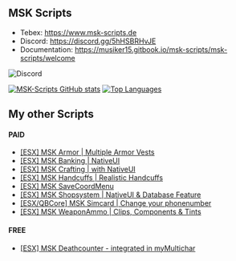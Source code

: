 ## MSK Scripts
* Tebex: https://www.msk-scripts.de
* Discord: https://discord.gg/5hHSBRHvJE
* Documentation: https://musiker15.gitbook.io/msk-scripts/msk-scripts/welcome

![Discord](https://img.shields.io/discord/900394679634370640?label=MSK%20Scripts&logo=discord&style=for-the-badge)

<a href="http://www.github.com/MSK-Scripts"><img src="https://github-readme-stats.vercel.app/api?username=MSK-Scripts&show_icons=true&hide=&count_private=true&title_color=0891b2&text_color=ffffff&icon_color=0891b2&bg_color=1c1917&hide_border=true&show_icons=true" alt="MSK-Scripts GitHub stats" /></a>
<a href="https://github.com/MSK-Scripts" align="left"><img src="https://github-readme-stats.vercel.app/api/top-langs/?username=MSK-Scripts&langs_count=10&title_color=0891b2&text_color=ffffff&icon_color=0891b2&bg_color=1c1917&hide_border=true&locale=en&custom_title=Top%20%Languages" alt="Top Languages" /></a>

## My other Scripts
#### PAID
* [[ESX] MSK Armor | Multiple Armor Vests](https://forum.cfx.re/t/release-esx-armor-script-usable-armor-vests-status-will-be-saved-in-database-and-restore-after-relog/4812243)
* [[ESX] MSK Banking | NativeUI](https://forum.cfx.re/t/esx-msk-bankingsystem-with-nativeui/4859560)
* [[ESX] MSK Crafting | with NativeUI](https://forum.cfx.re/t/esx-msk-crafting-with-nativeui/4898261)
* [[ESX] MSK Handcuffs | Realistic Handcuffs](https://forum.cfx.re/t/esx-msk-handcuffs-realistic-handcuffs/4885324)
* [[ESX] MSK SaveCoordMenu](https://forum.cfx.re/t/esx-msk-savecoordmenu/4898218)
* [[ESX] MSK Shopsystem | NativeUI & Database Feature](https://forum.cfx.re/t/release-esx-msk-shopsystem-nativeui-database-feature/4853593)
* [[ESX/QBCore] MSK Simcard | Change your phonenumber](https://forum.cfx.re/t/release-esx-qbcore-usable-simcard/4847008)
* [[ESX] MSK WeaponAmmo | Clips, Components & Tints](https://forum.cfx.re/t/release-esx-weapon-ammunition-with-clips-components-tints/4793783)
#### FREE
* [[ESX] MSK Deathcounter - integrated in myMultichar](https://forum.cfx.re/t/release-esx-msk-deathcounter-integrated-in-mymultichar/4863428)
